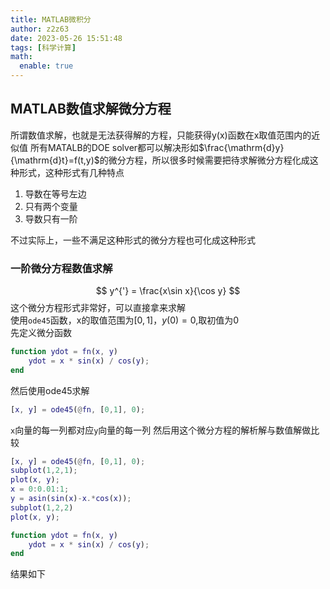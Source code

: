 ```yaml
---
title: MATLAB微积分
author: z2z63
date: 2023-05-26 15:51:48
tags: [科学计算]
math:
  enable: true
---
```

## MATLAB数值求解微分方程
所谓数值求解，也就是无法获得解的方程，只能获得y(x)函数在x取值范围内的近似值
所有MATALB的DOE solver都可以解决形如$\frac{\mathrm{d}y}{\mathrm{d}t}=f(t,y)$的微分方程，所以很多时候需要把待求解微分方程化成这种形式，这种形式有几种特点

1. 导数在等号左边
2. 只有两个变量
3. 导数只有一阶

不过实际上，一些不满足这种形式的微分方程也可化成这种形式
### 一阶微分方程数值求解
$$ y^{'} = \frac{x\sin x}{\cos y} $$
这个微分方程形式非常好，可以直接拿来求解  
使用`ode45`函数，x的取值范围为$[0,1]$，$y(0)=0$,取初值为0  
先定义微分函数
```matlab
function ydot = fn(x, y)
    ydot = x * sin(x) / cos(y);
end
```
然后使用ode45求解
```matlab
[x, y] = ode45(@fn, [0,1], 0);
```
`x`向量的每一列都对应`y`向量的每一列
然后用这个微分方程的解析解与数值解做比较
```matlab
[x, y] = ode45(@fn, [0,1], 0);
subplot(1,2,1);
plot(x, y);
x = 0:0.01:1;
y = asin(sin(x)-x.*cos(x));
subplot(1,2,2)
plot(x, y);

function ydot = fn(x, y)
    ydot = x * sin(x) / cos(y);
end
```
结果如下
